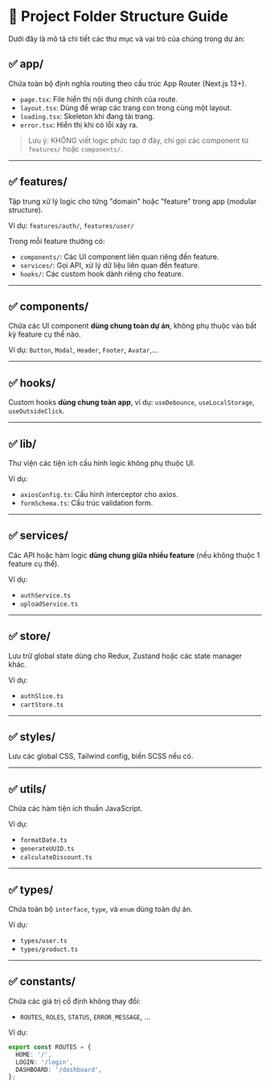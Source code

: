 # 📁 Project Folder Structure Guide

Dưới đây là mô tả chi tiết các thư mục và vai trò của chúng trong dự án:

## ✅ app/
Chứa toàn bộ định nghĩa routing theo cấu trúc App Router (Next.js 13+).

- `page.tsx`: File hiển thị nội dung chính của route.
- `layout.tsx`: Dùng để wrap các trang con trong cùng một layout.
- `loading.tsx`: Skeleton khi đang tải trang.
- `error.tsx`: Hiển thị khi có lỗi xảy ra.

> Lưu ý: KHÔNG viết logic phức tạp ở đây, chỉ gọi các component từ `features/` hoặc `components/`.

---

## ✅ features/
Tập trung xử lý logic cho từng "domain" hoặc "feature" trong app (modular structure).

Ví dụ: `features/auth/`, `features/user/`

Trong mỗi feature thường có:
- `components/`: Các UI component liên quan riêng đến feature.
- `services/`: Gọi API, xử lý dữ liệu liên quan đến feature.
- `hooks/`: Các custom hook dành riêng cho feature.

---

## ✅ components/
Chứa các UI component **dùng chung toàn dự án**, không phụ thuộc vào bất kỳ feature cụ thể nào.

Ví dụ: `Button`, `Modal`, `Header`, `Footer`, `Avatar`,...

---

## ✅ hooks/
Custom hooks **dùng chung toàn app**, ví dụ: `useDebounce`, `useLocalStorage`, `useOutsideClick`.

---

## ✅ lib/
Thư viện các tiện ích cấu hình logic không phụ thuộc UI.

Ví dụ:
- `axiosConfig.ts`: Cấu hình interceptor cho axios.
- `formSchema.ts`: Cấu trúc validation form.

---

## ✅ services/
Các API hoặc hàm logic **dùng chung giữa nhiều feature** (nếu không thuộc 1 feature cụ thể).

Ví dụ:
- `authService.ts`
- `uploadService.ts`

---

## ✅ store/
Lưu trữ global state dùng cho Redux, Zustand hoặc các state manager khác.

Ví dụ:
- `authSlice.ts`
- `cartStore.ts`

---

## ✅ styles/
Lưu các global CSS, Tailwind config, biến SCSS nếu có.

---

## ✅ utils/
Chứa các hàm tiện ích thuần JavaScript.

Ví dụ:
- `formatDate.ts`
- `generateUUID.ts`
- `calculateDiscount.ts`

---

## ✅ types/
Chứa toàn bộ `interface`, `type`, và `enum` dùng toàn dự án.

Ví dụ:
- `types/user.ts`
- `types/product.ts`

---

## ✅ constants/
Chứa các giá trị cố định không thay đổi:
- `ROUTES`, `ROLES`, `STATUS`, `ERROR_MESSAGE`, ...

Ví dụ:
```ts
export const ROUTES = {
  HOME: '/',
  LOGIN: '/login',
  DASHBOARD: '/dashboard',
};
